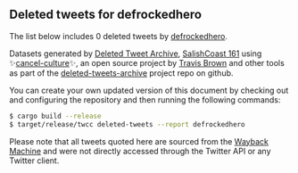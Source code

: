 ## Deleted tweets for defrockedhero

The list below includes 0 deleted tweets by
[defrockedhero](https://twitter.com/defrockedhero).



Datasets generated by [Deleted Tweet Archive](https://twitter.com/deletedtweet161), 
[SalishCoast 161](https://twitter.com/SalishCoastA) using 
✨[cancel-culture](https://github.com/travisbrown/cancel-culture)✨, an open source project by 
[Travis Brown](https://twitter.com/travisbrown) and other tools as part of the 
[deleted-tweets-archive](https://github.com/salcoast/deleted-tweets-archive/) project repo on github.

You can create your own updated version of this document by checking out and configuring the
repository and then running the following commands:

```bash
$ cargo build --release
$ target/release/twcc deleted-tweets --report defrockedhero
```

Please note that all tweets quoted here are sourced from the
[Wayback Machine](https://web.archive.org) and were not directly accessed through the Twitter API or
any Twitter client.

